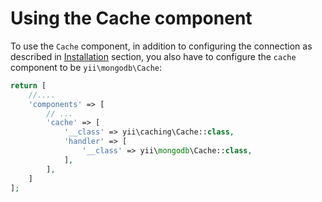 Using the Cache component
=========================

To use the `Cache` component, in addition to configuring the connection as described in [Installation](installation.md) section,
you also have to configure the `cache` component to be `yii\mongodb\Cache`:

```php
return [
    //....
    'components' => [
        // ...
        'cache' => [
            '__class' => yii\caching\Cache::class,
            'handler' => [
                '__class' => yii\mongodb\Cache::class,
            ],
        ],
    ]
];
```
